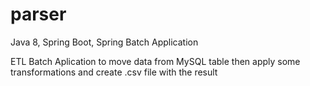 # parser
Java 8, Spring Boot, Spring Batch Application 


  ETL Batch Aplication to move data from MySQL table then apply some transformations and create .csv file with the result
